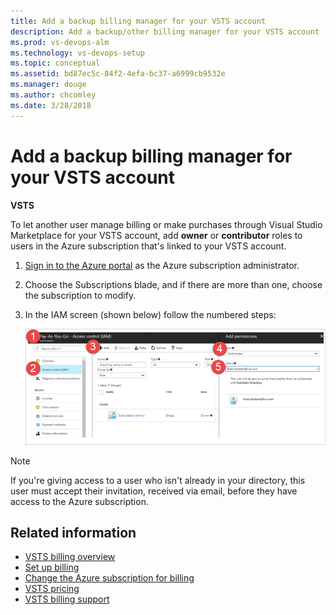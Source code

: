 ```yaml
---
title: Add a backup billing manager for your VSTS account
description: Add a backup/other billing manager for your VSTS account (Visual Studio Team Services)
ms.prod: vs-devops-alm
ms.technology: vs-devops-setup
ms.topic: conceptual
ms.assetid: bd87ec5c-84f2-4efa-bc37-a6999cb9532e
ms.manager: douge
ms.author: chcomley
ms.date: 3/28/2018
---
```

[//]: # (monikerRange: 'vsts')

#  Add a backup billing manager for your VSTS account

**VSTS**

To let another user manage billing or make purchases through Visual Studio Marketplace for your VSTS account,
add **owner** or **contributor** roles to users in the Azure subscription that's linked to your VSTS account.

1. [Sign in to the Azure portal](https://portal.azure.com/) as the Azure subscription administrator.

2. Choose the Subscriptions blade, and if there are more than one, choose the subscription to modify.

3. In the IAM screen (shown below) follow the numbered steps:

   ![access control adding owners and contributors](_img/set-up-billing/ap-add-owncontrib.png)

>[!Note]
>If you're giving access to a user who isn't already in your directory, this user must accept their invitation, received via email, before they have access to the Azure subscription.

## Related information

* [VSTS billing overview](overview.md)
* [Set up billing](set-up-billing-for-your-account-vs.md)
* [Change the Azure subscription for billing](change-azure-subscription.md)
* [VSTS pricing](https://azure.microsoft.com/pricing/details/visual-studio-team-services/)
* [VSTS billing support](https://www.visualstudio.com/team-services/support/)